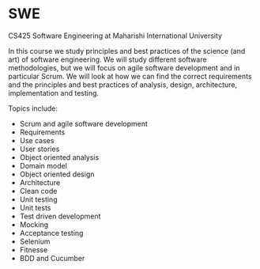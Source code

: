 # SWE
CS425 Software Engineering at Maharishi International University

In this course we study principles and best practices of the science (and art) of software engineering. We will study different software methodologies, but we will focus on agile software development and in particular Scrum. We will look at how we can find the correct requirements and the principles and best practices of analysis, design, architecture, implementation and testing.

 

Topics include:

- Scrum and agile software development
- Requirements
- Use cases
- User stories
- Object oriented analysis
- Domain model
- Object oriented design
- Architecture
- Clean code
- Unit testing
- Unit tests
- Test driven development
- Mocking
- Acceptance testing
- Selenium
- Fitnesse
- BDD and Cucumber
